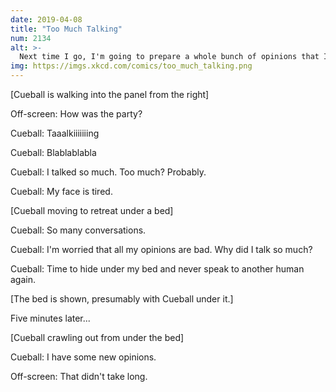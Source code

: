 ```yaml
---
date: 2019-04-08
title: "Too Much Talking"
num: 2134
alt: >-
  Next time I go, I'm going to prepare a whole bunch of opinions that I'm sure are good, and make everyone sit quietly while I run through them.
img: https://imgs.xkcd.com/comics/too_much_talking.png
---
```

[Cueball is walking into the panel from the right]

Off-screen: How was the party?

Cueball: Taaalkiiiiiiing

Cueball: Blablablabla

Cueball: I talked so much. Too much? Probably.

Cueball: My face is tired.

[Cueball moving to retreat under a bed]

Cueball: So many conversations.

Cueball: I'm worried that all my opinions are bad. Why did I talk so much?

Cueball: Time to hide under my bed and never speak to another human again.

[The bed is shown, presumably with Cueball under it.]

Five minutes later...

[Cueball crawling out from under the bed]

Cueball: I have some new opinions.

Off-screen: That didn't take long.